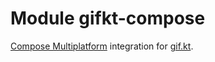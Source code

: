 # Module gifkt-compose

[Compose Multiplatform](https://www.jetbrains.com/compose-multiplatform) integration for [gif.kt](https://github.com/shaksternano/gif.kt).
